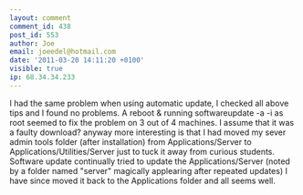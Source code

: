 ```yaml
---
layout: comment
comment_id: 438
post_id: 553
author: Joe
email: joeedel@hotmail.com
date: '2011-03-20 14:11:20 +0100'
visible: true
ip: 68.34.34.233
---
```

I had the same problem when using automatic update, I checked all above tips and I found no problems.  A reboot & running softwareupdate -a -i as root seemed to fix the problem on 3 out of 4 machines.  I assume that it was a faulty download? anyway more interesting is that I had moved my sever admin tools folder (after installation) from Applications/Server to Applications/Utilities/Server just to tuck it away from curious students. Software update continually tried to update the Applications/Server (noted by a folder named "server" magically applearing after repeated updates) I have since moved it back to the Applications folder and all seems well.
